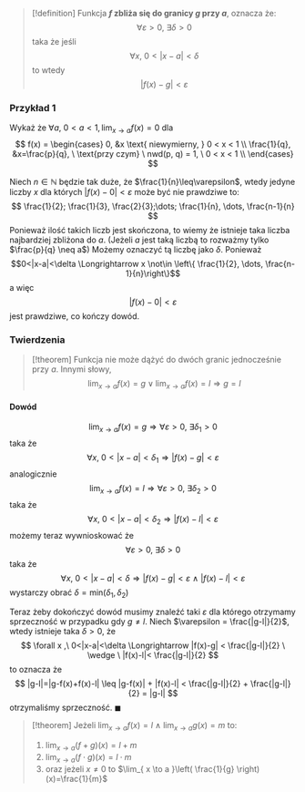 >[!definition]
Funkcja **$f$ zbliża się do granicy $g$ przy $a$**, oznacza że: $$\forall \varepsilon > 0, \ \exists\delta>0$$ taka że jeśli $$\forall x, \ 0<|x-a|<\delta$$ to wtedy $$ |f(x)-g|<\varepsilon $$

### Przykład 1
Wykaż że $\forall a, \ 0<a<1, \, \lim_{ x \to a }f(x) = 0$ dla
$$
f(x) = \begin{cases}
0, &x \text{ niewymierny, } 0 < x < 1 \\
\frac{1}{q}, &x=\frac{p}{q}, \ \text{przy czym} \ nwd(p, q) = 1, \ 0 < x < 1 \\
\end{cases}
$$

Niech $n \in \mathbb{N}$ będzie tak duże, że $\frac{1}{n}\leq\varepsilon$, wtedy jedyne liczby $x$ dla których $|f(x)-0|<\varepsilon$ może być nie prawdziwe to:
$$
\frac{1}{2}; \frac{1}{3}, \frac{2}{3};\dots; \frac{1}{n}, \dots, \frac{n-1}{n}
$$
Ponieważ ilość takich liczb jest skończona, to wiemy że istnieje taka liczba najbardziej zbliżona do $a$. (Jeżeli $a$ jest taką liczbą to rozważmy tylko $\frac{p}{q} \neq a$) Możemy oznaczyć tą liczbę jako $\delta$.
Ponieważ $$0<|x-a|<\delta \Longrightarrow x \not\in \left\{ \frac{1}{2}, \dots, \frac{n-1}{n}\right\}$$
a więc
$$
|f(x)-0|<\varepsilon
$$
jest prawdziwe, co kończy dowód.

### Twierdzenia
>[!theorem]
Funkcja nie może dążyć do dwóch granic jednocześnie przy $a$. Innymi słowy, $$
\lim_{ x \to a }f(x) = g \vee \lim_{ x \to a }f(x)=l \Longrightarrow g = l$$

#### Dowód
$$\lim_{ x \to a }f(x) = g \Longrightarrow \forall\varepsilon>0 ,\ \exists\delta_{1}>0$$
taka że
$$
\forall x ,\ 0<|x-a|<\delta_{1} \Longrightarrow |f(x)-g|<\varepsilon
$$
analogicznie
$$\lim_{ x \to a }f(x) = l \Longrightarrow \forall\varepsilon>0 ,\ \exists\delta_{2}>0$$
taka że
$$
\forall x ,\ 0<|x-a|<\delta_{2} \Longrightarrow |f(x)-l|<\varepsilon
$$
możemy teraz wywnioskować że
$$
\forall\varepsilon>0 ,\ \exists \delta>0
$$
taka że
$$
\forall x ,\ 0<|x-a|<\delta \Longrightarrow |f(x)-g|<\varepsilon \ \wedge \ |f(x)-l|<\varepsilon
$$
wystarczy obrać $\delta=\text{min}(\delta_{1}, \delta_{2})$

Teraz żeby dokończyć dowód musimy znaleźć taki $\varepsilon$ dla którego otrzymamy sprzeczność w przypadku gdy $g\neq l$.
Niech $\varepsilon = \frac{|g-l|}{2}$, wtedy istnieje taka $\delta>0$, że
$$
\forall x ,\ 0<|x-a|<\delta \Longrightarrow |f(x)-g| < \frac{|g-l|}{2} \ \wedge \ |f(x)-l|< \frac{|g-l|}{2}
$$
to oznacza że
$$
|g-l|=|g-f(x)+f(x)-l| \leq |g-f(x)| + |f(x)-l| < \frac{|g-l|}{2} + \frac{|g-l|}{2} = |g-l|
$$
otrzymaliśmy sprzeczność. $\blacksquare$

>[!theorem]
>Jeżeli $\lim_{ x \to a }f(x) = l \ \wedge \ \lim_{ x \to a }g(x) = m$ to:
>1. $\lim_{ x \to a }(f+g)(x)=l+m$
>2. $\lim_{ x \to a }(f \cdot g)(x) = l \cdot m$
>3. oraz jeżeli $x\neq 0$ to $\lim_{ x \to a }\left( \frac{1}{g} \right)(x)=\frac{1}{m}$


